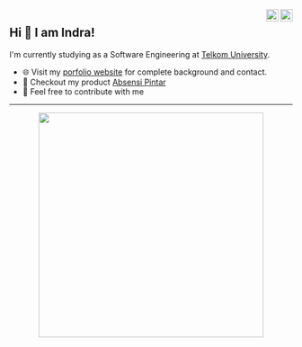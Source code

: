 <a href="https://www.linkedin.com/in/indramahesa" target="_blank" rel="nofollow">
<img align="right" alt="Indra's Linkdein" width="22px" src="https://cdn.jsdelivr.net/npm/simple-icons@v3/icons/linkedin.svg" /></a>
<a href="https://www.instagram.com/indrmhesa" target="_blank" rel="nofollow">
<img align="right" alt="Indra's Insta" width="22px" src="https://cdn.jsdelivr.net/npm/simple-icons@v3/icons/instagram.svg" /></a>

## Hi 👋 I am Indra!

I'm currently studying as a Software Engineering at [Telkom University](https://telkomuniversity.ac.id/).

- 🌐 Visit my [porfolio website](https://zinct.github.io/) for complete background and contact.
- 🌱 Checkout my product [Absensi Pintar](https://jabarkoperasi.com/)
- 💬 Feel free to contribute with me

---

<p align = "center">
  <img src = "https://github-readme-stats.vercel.app/api?username=zinct&show_icons=true&theme=light" width = 400>
  <!-- <img src = "https://github-readme-streak-stats.herokuapp.com?user=zinct&theme=light&hide_border=true" width = 400> -->
</p>

